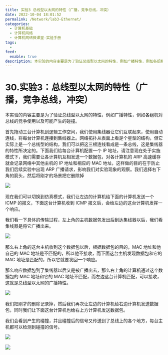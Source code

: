 ```yaml
---
title: 实验3 总线型以太网的特性（广播，竞争总线，冲突）
date: 2022-10-04 18:01:52
permalink: /Network/lab3-Ethernet/
categories:
  - 计算机基础
  - 计算机网络
  - 计算机网络微课堂-实验手册
tags:
  - 
feed:
  enable: true
description: 本实验的内容主要是为了验证总线型以太网的特性，例如广播特性，例如各组机对总线的竞争使用以及可能产生的碰撞
---
```

# 30.实验3：总线型以太网的特性（广播，竞争总线，冲突）

本实验的内容主要是为了验证总线型以太网的特性，例如广播特性，例如各组机对总线的竞争使用以及可能产生的碰撞。

<!-- more -->

首先拖动三台计算机到逻辑工作空间，我们使用集线器让它们互联起来，使用自动连线，将每台计算机连接到集线器上。网络拓扑从表面上看是个星型的结构，但它实际上是一个总线型的结构，我们可以把这三根连线看成是一条总线，这是集线器的特性所决定的。下面我们给每台计算机配置一个 IP 地址，请注意现在处于实施模式下，我们需要让各计算机互相发送一个数据包，对各计算机的 ARP 高速缓存就会记录网络中其他主机的 IP 地址和相应的 MAC 地址，这样做的目的在于防止我们后续实验中出现 ARP 广播请求，影响我们对实验现象的观察。我们选择右下角的箭头，然后将刚才的场景把它删除掉

​![](https://image.peterjxl.com/blog/image-20211227204127-5pyu2rq.png)​

现在我们可以切换到仿真模式，我们让左边的计算机给下面的计算机发送一个 ICMP 的报文，下面这台计算机收到 ICMP 报文后，会给左边的这台计算机发挥一个响应。

我们看一下具体的传输过程，左上角的主机数据包发出后到达集线器以后，我们看集线器是将它广播出来。

​![](https://image.peterjxl.com/blog/image-20211227204257-red98z9.png)​

那么右上角的这台主机收到这个数据包以后，根据数据包的目的，MAC 地址和他自己的 MAC 地址是不匹配的，所以他不接收，而下面这台主机发现数据包和它的 MAC 地址是匹配的，所以它就要发回一个响应。

那么响应数据包到了集线器以后又是被广播出去，那么右上角的计算机通过这个数据包的 MAC 地址和它的 MAC 地址不匹配，而左边这台计算机匹配，可以接收，这就是总线型以太网的广播特性。

​![](https://image.peterjxl.com/blog/image-20211227204321-1jiyr5o.png)​

我们把刚才的删除记录掉，然后我们再次让左边的计算机给右边计算机发送数据包，同时我们让下面这台计算机也给右上方计算机发送数据包。

我们会看到产生的碰撞，并且碰撞后的信号又传送到了总线上的各个地方，每台主机都可以检测到碰撞的信号。

​![](https://image.peterjxl.com/blog/image-20211227204503-7je24ih.png)​

​![](https://image.peterjxl.com/blog/image-20211227204512-lfpsxdw.png)​
